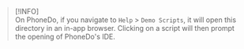 > [!INFO]  
On PhoneDo, if you navigate to `Help` > `Demo Scripts`, it will open this directory in an in-app browser. Clicking on a script will then prompt the opening of PhoneDo's IDE.